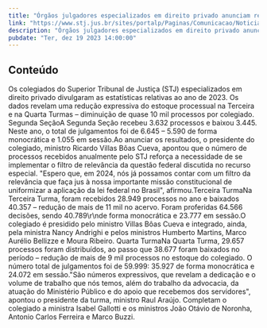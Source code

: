 ```yaml
---
title: "Órgãos julgadores especializados em direito privado anunciam resultados de 2023"
link: "https://www.stj.jus.br/sites/portalp/Paginas/Comunicacao/Noticias/2023/19122023-Orgaos-julgadores-especializados-em-direito-privado-anunciam-resultados-de-2023.aspx"
description: "Órgãos julgadores especializados em direito privado anunciam resultados de 2023"
pubdate: "Ter, dez 19 2023 14:00:00"
---
```


## Conteúdo

Os colegiados do Superior Tribunal de Justiça (STJ) especializados em direito privado divulgaram as estatísticas relativas ao ano de 2023. Os dados revelam uma redução expressiva do estoque processual na Terceira e na Quarta Turmas – diminuição de quase 10 mil processos por colegiado. Segunda SeçãoA Segunda Seção recebeu 3.632 processos e baixou 3.445. Neste ano, o total de julgamentos foi de 6.645 – 5.590 de forma monocrática e 1.055 em sessão.Ao anunciar os resultados, o presidente do colegiado, ministro Ricardo Villas Bôas Cueva, apontou que o número de processos recebidos anualmente pelo STJ reforça a necessidade de se implementar o filtro de relevância da questão federal discutida no recurso especial. "Espero que, em 2024, nós já possamos contar com um filtro da relevância que faça jus à nossa importante missão constitucional de uniformizar a aplicação da lei federal no Brasil", afirmou.Terceira TurmaNa Terceira Turma, foram recebidos 28.949 processos no ano e baixados 40.357 – redução de mais de 11 mil no acervo. Foram proferidas 64.566 decisões, sendo 40.789\r\nde forma monocrática e 23.777 em sessão.O colegiado é presidido pelo ministro Villas Bôas Cueva e integrado, ainda, pela ministra Nancy Andrighi e pelos ministros Humberto Martins, Marco Aurélio Bellizze e Moura Ribeiro. Quarta TurmaNa Quarta Turma, 29.657 processos foram distribuídos, ao passo que 38.677 foram baixados no período – redução de mais de 9 mil processos no estoque do colegiado. O número total de julgamentos foi de 59.999: 35.927 de forma monocrática e 24.072 em sessão."São números expressivos, que revelam a dedicação e o volume de trabalho que nós temos, além do trabalho da advocacia, da atuação do Ministério Público e do apoio que recebemos dos servidores", apontou o presidente da turma, ministro Raul Araújo. Completam o colegiado a ministra Isabel Gallotti e os ministros João Otávio de Noronha, Antonio Carlos Ferreira e Marco Buzzi.
